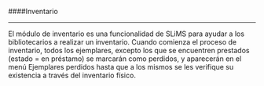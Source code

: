 ####Inventario
<hr>
El módulo de inventario es una funcionalidad de SLiMS para ayudar a los bibliotecarios a realizar un inventario. Cuando comienza el proceso de inventario, todos los ejemplares, excepto los que se encuentren prestados (estado = en préstamo) se marcarán como perdidos, y aparecerán en el menú Ejemplares perdidos hasta que a los mismos se les verifique su existencia a través del inventario físico.
